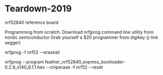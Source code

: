 # Teardown-2019
nrf52840 reference board


Programming from scratch.
Download nrfjprog command line utility from nordic semiconductor
Grab yourself a $20 programmer from digikey (j-link segger)

nrfjprog -f nrf52 --eraseall

 nrfjprog --program feather_nrf52840_express_bootloader-0.2.9_s140_6.1.1.hex --chiperase -f nrf52 --reset
